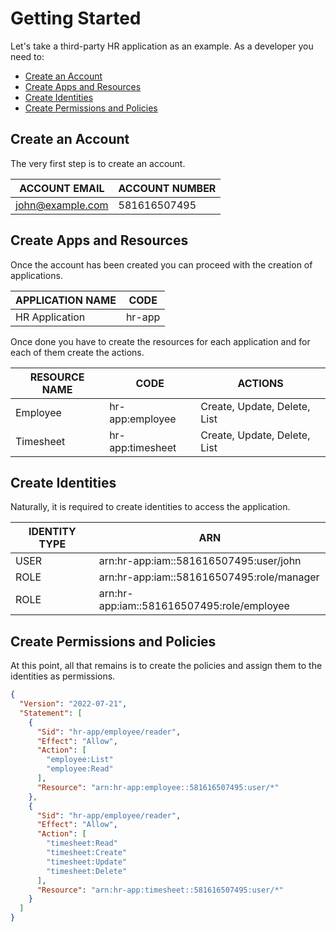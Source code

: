 # Getting Started

Let's take a third-party HR application as an example. As a developer you need to:

- [Create an Account](#create-an-account)
- [Create Apps and Resources](#create-apps-and-resources)
- [Create Identities](#create-identities)
- [Create Permissions and Policies](#create-permissions-and-policies)

## Create an Account

The very first step is to create an account.

| ACCOUNT EMAIL    | ACCOUNT NUMBER |
|------------------|----------------|
| john@example.com | 581616507495   |

## Create Apps and Resources

Once the account has been created you can proceed with the creation of applications.

| APPLICATION NAME | CODE   |
|------------------|--------|
| HR Application   | hr-app |

Once done you have to create the resources for each application and for each of them create the actions.

| RESOURCE NAME | CODE             | ACTIONS                      |
|---------------|------------------|------------------------------|
| Employee      | hr-app:employee  | Create, Update, Delete, List |
| Timesheet     | hr-app:timesheet | Create, Update, Delete, List |

## Create Identities

Naturally, it is required to create identities to access the application.

| IDENTITY TYPE | ARN                                        |
|---------------|--------------------------------------------|
| USER          | arn:hr-app:iam::581616507495:user/john     |
| ROLE          | arn:hr-app:iam::581616507495:role/manager  |
| ROLE          | arn:hr-app:iam::581616507495:role/employee |

## Create Permissions and Policies

At this point, all that remains is to create the policies and assign them to the identities as permissions.

```json
{
  "Version": "2022-07-21",
  "Statement": [
    {
      "Sid": "hr-app/employee/reader",
      "Effect": "Allow",
      "Action": [
        "employee:List"
        "employee:Read"
      ],
      "Resource": "arn:hr-app:employee::581616507495:user/*"
    },
    {
      "Sid": "hr-app/employee/reader",
      "Effect": "Allow",
      "Action": [
        "timesheet:Read"
        "timesheet:Create"
        "timesheet:Update"
        "timesheet:Delete"
      ],
      "Resource": "arn:hr-app:timesheet::581616507495:user/*"
    }
  ]
}
```

